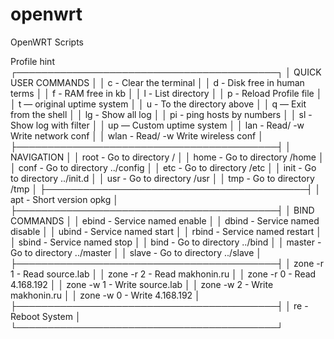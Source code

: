 # openwrt
OpenWRT Scripts

Profile hint
┌──────────────────────────────────────────┐
│           QUICK USER COMMANDS            │
│        c - Clear the terminal            │
│        d - Disk free in human terms      │
│        f - RAM free in kb                │
│        l - List directory                │
│        p - Reload Profile file           │
│        t — original uptime system        │
│        u - To the directory above        │
│        q — Exit from the shell           │
│       lg - Show all log                  │
│       pi - ping hosts by numbers         │
│       sl - Show log with filter          │
│       up — Custom uptime system          │
│      lan - Read/ -w Write network conf   │
│     wlan - Read/ -w Write wireless conf  │
├──────────────────────────────────────────┤
│              NAVIGATION                  │
│     root - Go to directory /             │
│     home - Go to directory /home         │
│     conf - Go to directory ../config     │
│      etc - Go to directory /etc          │
│     init - Go to directory ../init.d     │
│      usr - Go to directory /usr          │
│      tmp - Go to directory /tmp          │
├──────────────────────────────────────────┤
│      apt - Short version opkg            │
├──────────────────────────────────────────┤
│             BIND COMMANDS                │
│    ebind - Service named enable          │
│    dbind - Service named disable         │
│    ubind - Service named start           │
│    rbind - Service named restart         │
│    sbind - Service named stop            │
│     bind - Go to directory ../bind       │
│   master - Go to directory ../master     │
│    slave - Go to directory ../slave      │
├──────────────────────────────────────────┤
│     zone -r 1  - Read source.lab         │
│     zone -r 2  - Read makhonin.ru        │
│     zone -r 0  - Read 4.168.192          │
│     zone -w 1  - Write source.lab        │
│     zone -w 2  - Write makhonin.ru       │
│     zone -w 0  - Write 4.168.192         │
├──────────────────────────────────────────┤
│       re - Reboot System                 │
└──────────────────────────────────────────┘
